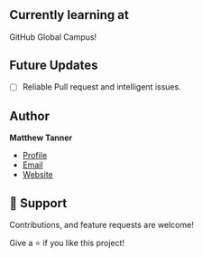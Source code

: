 <h1 align="center"><My README.md File></h1>

<p align="center"><Check by everyonce in a while as I update it!></p>

## Currently learning at

GitHub Global Campus!


## Future Updates

- [ ] Reliable Pull request and intelligent issues.

## Author

**Matthew Tanner**

- [Profile](https://github.com/imatthewtanner "Mattthew Tanner")
- [Email](mailto:imatthewtanner@icloud.com?subject=Hi "Hi!")
- [Website](https://tannerpress.net "Welcome")

## 🤝 Support

Contributions, and feature requests are welcome!

Give a ⭐️ if you like this project!
